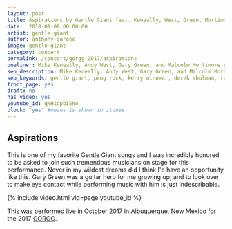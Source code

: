 ```yaml
---
layout: post
title: Aspirations by Gentle Giant feat. Keneally, West, Green, Mortimore
date:  2018-01-09 00:00:00
artist: gentle-giant
author: anthony-garone
image: gentle-giant
category: concert
permalink: /concert/gorgg-2017/aspirations
oneliner: Mike Keneally, Andy West, Gary Green, and Malcolm Mortimore play Gentle Giant's Aspirations live in Albuquerque, Oct. 2017.
seo_description: Mike Keneally, Andy West, Gary Green, and Malcolm Mortimore play Gentle Giant's Aspirations live in Albuquerque, Oct. 2017.
seo_keywords: gentle giant, prog rock, kerry minnear, derek shulman, ray shulman
front_page: yes
draft: no
has_video: yes
youtube_id: qNHidpbISNo
block: "yes" #means is shown in itunes
---
```


## Aspirations

This is one of my favorite Gentle Giant songs and I was incredibly honored to be asked to join such tremendous musicians on stage for this performance. Never in my wildest dreams did I think I'd have an opportunity like this. Gary Green was a guitar hero for me growing up, and to look over to make eye contact while performing music with him is just indescribable.

{% include video.html vid=page.youtube_id %}

This was performed live in October 2017 in Albuquerque, New Mexico for the 2017 [GORGG](https://gorgg.org).
